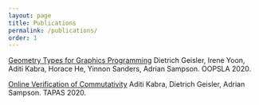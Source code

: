 ```yaml
---
layout: page
title: Publications 
permalink: /publications/
order: 1
---
```


[Geometry Types for Graphics Programming](/assets/gator-oopsla2020-preprint.pdf) Dietrich Geisler, Irene Yoon, Aditi Kabra, Horace He, Yinnon Sanders, Adrian Sampson.
OOPSLA 2020.

[Online Verification of Commutativity](/assets/commutativity-tapas2020-preprint.pdf) Aditi Kabra, Dietrich Geisler, Adrian Sampson.
TAPAS 2020.